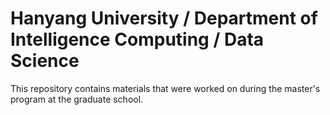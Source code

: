 # Hanyang University / Department of Intelligence Computing / Data Science

This repository contains materials that were worked on during the master's program at the graduate school. 
